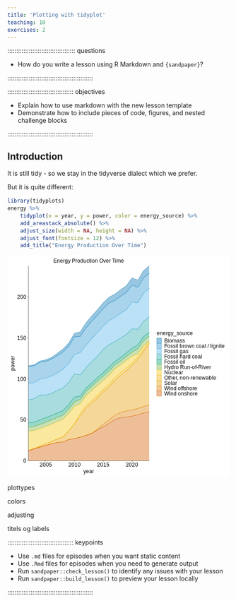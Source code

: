 ```yaml
---
title: 'Plotting with tidyplot'
teaching: 10
exercises: 2
---
```


:::::::::::::::::::::::::::::::::::::: questions 

- How do you write a lesson using R Markdown and `{sandpaper}`?

::::::::::::::::::::::::::::::::::::::::::::::::

::::::::::::::::::::::::::::::::::::: objectives

- Explain how to use markdown with the new lesson template
- Demonstrate how to include pieces of code, figures, and nested challenge blocks

::::::::::::::::::::::::::::::::::::::::::::::::

## Introduction

It is still tidy - so we stay in the tidyverse dialect which we prefer.

But it is quite different:


``` r
library(tidyplots)
energy %>%
    tidyplot(x = year, y = power, color = energy_source) %>%
    add_areastack_absolute() %>%
    adjust_size(width = NA, height = NA) %>%
    adjust_font(fontsize = 12) %>%
    add_title("Energy Production Over Time")
```

<img src="fig/plot-with-tidyplot-rendered-unnamed-chunk-1-1.png" style="display: block; margin: auto;" />

plottypes

colors

adjusting

titels og labels



::::::::::::::::::::::::::::::::::::: keypoints 

- Use `.md` files for episodes when you want static content
- Use `.Rmd` files for episodes when you need to generate output
- Run `sandpaper::check_lesson()` to identify any issues with your lesson
- Run `sandpaper::build_lesson()` to preview your lesson locally

::::::::::::::::::::::::::::::::::::::::::::::::

